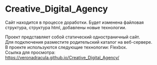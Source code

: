 # Creative_Digital_Agency
  Сайт находится в процессе доработки. Будет изменена файловая структура, структура html, добавлены новые технологии.  
  
Проект представляет собой статический одностраничный сайт.  
Для подключения разместите родительский каталог на веб-сервере.  
В проекте используются следующие технологии: Flexbox.  
Ссылка для просмотра:  https://veronadracula.github.io/Creative_Digital_Agency/

